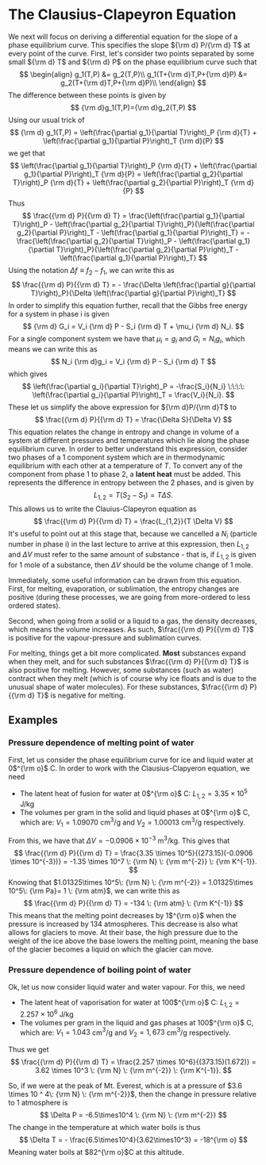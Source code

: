 # The Clausius-Clapeyron Equation

We next will focus on deriving a differential equation for the slope of a phase equilibrium curve. This specifies the slope ${\rm d} P/{\rm d} T$ at every point of the curve. First, let's consider two points separated by some small ${\rm d} T$ and ${\rm d} P$ on the phase equilibrium curve such that
$$
\begin{align}
g_1(T,P) &= g_2(T,P)\\
g_1(T+{\rm d}T,P+{\rm d}P) &= g_2(T+{\rm d}T,P+{\rm d}P)\\
\end{align}
$$
The difference between these points is given by
$$
{\rm d}g_1(T,P)={\rm d}g_2(T,P)
$$
Using our usual trick of
$$
    {\rm d} g_1(T,P) = \left(\frac{\partial g_1}{\partial T}\right)_P {\rm d}{T} + \left(\frac{\partial g_1}{\partial P}\right)_T {\rm d}{P}
$$
we get that
$$
    \left(\frac{\partial g_1}{\partial T}\right)_P {\rm d}{T} + \left(\frac{\partial g_1}{\partial P}\right)_T {\rm d}{P} = \left(\frac{\partial g_2}{\partial T}\right)_P {\rm d}{T} + \left(\frac{\partial g_2}{\partial P}\right)_T {\rm d}{P}
$$
Thus
$$
\frac{{\rm d} P}{{\rm d} T} = \frac{\left(\frac{\partial g_1}{\partial T}\right)_P - \left(\frac{\partial g_2}{\partial T}\right)_P}{\left(\frac{\partial g_2}{\partial P}\right)_T - \left(\frac{\partial g_1}{\partial P}\right)_T} = - \frac{\left(\frac{\partial g_2}{\partial T}\right)_P - \left(\frac{\partial g_1}{\partial T}\right)_P}{\left(\frac{\partial g_2}{\partial P}\right)_T - \left(\frac{\partial g_1}{\partial P}\right)_T}
$$
Using the notation $\Delta f \equiv f_2-f_1$, we can write this as
$$
    \frac{{\rm d} P}{{\rm d} T} = - \frac{\Delta \left(\frac{\partial g}{\partial T}\right)_P}{\Delta \left(\frac{\partial g}{\partial P}\right)_T}
$$
In order to simplify this equation further, recall that the Gibbs free energy for a system in phase i is given
$$
    {\rm d} G_i = V_i {\rm d} P - S_i {\rm d} T + \mu_i {\rm d} N_i.
$$
For a single component system we have that $\mu_i = g_i$ and $G_i = N_i g_i$, which means we can write this as
$$
    N_i {\rm d}g_i = V_i {\rm d} P - S_i {\rm d} T
$$
which gives
$$
    \left(\frac{\partial g_i}{\partial T}\right)_P = -\frac{S_i}{N_i} \:\:\:\: \left(\frac{\partial g_i}{\partial P}\right)_T = \frac{V_i}{N_i}.
$$
These let us simplify the above expression for ${\rm d}P/{\rm d}T$ to
$$
    \frac{{\rm d} P}{{\rm d} T} = \frac{\Delta S}{\Delta V}
$$
This equation relates the change in entropy and change in volume of a system at different pressures and temperatures which lie along the phase equilibrium curve. In order to better understand this expression, consider two phases of a 1 component system which are in thermodynamic equilibrium with each other at a temperature of $T$. To convert any of the component from phase 1 to phase 2, a **latent heat** must be added. This represents the difference in entropy between the 2 phases, and is given by
$$
    L_{1,2} = T \left(S_2-S_1\right) = T \Delta S.
$$
This allows us to write the Clauius-Clapeyron equation as
$$
    \frac{{\rm d} P}{{\rm d} T} = \frac{L_{1,2}}{T \Delta V}
$$
It's useful to point out at this stage that, because we cancelled a $N_i$ (particle number in phase i) in the last lecture to arrive at this expression, then $L_{1,2}$ and $\Delta V$ must refer to the same amount of substance - that is, if $L_{1,2}$ is given for 1 mole of a substance, then $\Delta V$ should be the volume change of 1 mole.

Immediately, some useful information can be drawn from this equation. First, for melting, evaporation, or sublimation, the entropy changes are positive (during these processes, we are going from more-ordered to less ordered states). 

Second, when going from a solid or a liquid to a gas, the density decreases, which means the volume increases. As such, $\frac{{\rm d} P}{{\rm d} T}$ is positive for the vapour-pressure and sublimation curves. 

For melting, things get a bit more complicated. **Most** substances expand when they melt, and for such substances $\frac{{\rm d} P}{{\rm d} T}$ is also positive for melting. However, some substances (such as water) contract when they melt (which is of course why ice floats and is due to the unusual shape of water molecules). For these substances, $\frac{{\rm d} P}{{\rm d} T}$ is negative for melting.

## Examples
### Pressure dependence of melting point of water

First, let us consider the phase equilibrium curve for ice and liquid water at 0$^{\rm o}$ C. In order to work with the Clausius-Clapyeron equation, we need

* The latent heat of fusion for water at 0$^{\rm o}$ C: $L_{1,2}=3.35 \times 10^5$ J/kg
* The volumes per gram in the solid and liquid phases at 0$^{\rm o}$ C, which are: $V_1=1.09070$ cm$^{3}$/g and $V_2=1.00013$ cm$^{3}$/g respectively.

From this, we have that $\Delta V=-0.0906 \times 10^{-3}$ m$^{3}$/kg. This gives that
$$
    \frac{{\rm d} P}{{\rm d} T} = \frac{3.35 \times 10^5}{(273.15)(-0.0906 \times 10^{-3})} = -1.35 \times 10^7 \: {\rm N} \: {\rm m^{-2}} \: {\rm K^{-1}}.
$$
Knowing that $1.01325\times 10^5\: {\rm N} \: {\rm m^{-2}} = 1.01325\times 10^5\: {\rm Pa}= 1 \: {\rm atm}$, we can write this as 
$$
    \frac{{\rm d} P}{{\rm d} T} = -134 \: {\rm atm} \: {\rm K^{-1}}
$$
This means that the melting point decreases by 1$^{\rm o}$ when the pressure is increased by $134$ atmospheres. This decrease is also what allows for glaciers to move. At their base, the high pressure due to the weight of the ice above the base lowers the melting point, meaning the base of the glacier becomes a liquid on which the glacier can move.

### Pressure dependence of boiling point of water

Ok, let us now consider liquid water and water vapour. For this, we need 

* The latent heat of vaporisation for water at 100$^{\rm o}$ C: $L_{1,2}=2.257 \times 10^6$ J/kg
* The volumes per gram in the liquid and gas phases at 100$^{\rm o}$ C, which are: $V_1=1.043$ cm$^{3}$/g and $V_2=1,673$ cm$^{3}$/g respectively.

Thus we get
$$
    \frac{{\rm d} P}{{\rm d} T} = \frac{2.257 \times 10^6}{(373.15)(1.672)} = 3.62 \times 10^3 \: {\rm N} \: {\rm m^{-2}} \: {\rm K^{-1}}.
$$

So, if we were at the peak of Mt. Everest, which is at a pressure of $3.6 \times 10 ^ 4\: {\rm N} \: {\rm m^{-2}}$, then the change in pressure relative to 1 atmosphere is
$$
    \Delta P = -6.5\times10^4 \: {\rm N} \: {\rm m^{-2}}
$$
The change in the temperature at which water boils is thus
$$
    \Delta T = - \frac{6.5\times10^4}{3.62\times10^3} = -18^{\rm o}
$$
Meaning water boils at $82^{\rm o}$C at this altitude.